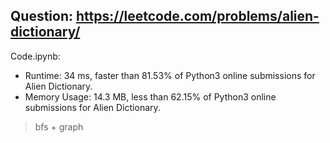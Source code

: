 ## Question: https://leetcode.com/problems/alien-dictionary/

Code.ipynb:
* Runtime: 34 ms, faster than 81.53% of Python3 online submissions for Alien Dictionary.
* Memory Usage: 14.3 MB, less than 62.15% of Python3 online submissions for Alien Dictionary.
> bfs + graph

